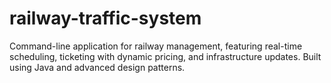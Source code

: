# railway-traffic-system
Command-line application for railway management, featuring real-time scheduling, ticketing with dynamic pricing, and infrastructure updates. Built using Java and advanced design patterns.
